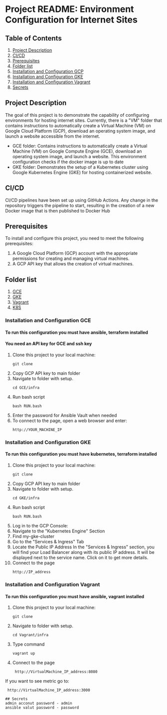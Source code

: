 # Project README: Environment Configuration for Internet Sites

## Table of Contents

1. [Project Description](#project-description)
2. [CI/CD](#cicd)
3. [Prerequisites](#prerequisites)
4. [Folder list](#folder-list)
5. [Installation and Configuration GCP](#installation-and-configuration-gcp)
6. [Installation and Configuration GKE](#installation-and-configuration-gke)
7. [Installation and Configuration Vagrant](#installation-and-configuration-Vagrant)
8. [Secrets](#secrets)

## Project Description
The goal of this project is to demonstrate the capability of configuring environments for hosting internet sites. Currently, there is a "VM" folder that contains instructions to automatically create a Virtual Machine (VM) on Google Cloud Platform (GCP), download an operating system image, and launch a website accessible from the internet. 

- GCE folder: Contains instructions to automatically create a Virtual Machine (VM) on Google Compute Engine (GCE), download an operating system image, and launch a website. This environment configuration checks if the docker image is up to date
- GKE folder: Demonstrates the setup of a Kubernetes cluster using Google Kubernetes Engine (GKE) for hosting containerized website.

## CI/CD
CI/CD pipelines have been set up using GitHub Actions. Any change in the repository triggers the pipeline to start, resulting in the creation of a new Docker image that is then published to Docker Hub

## Prerequisites
To install and configure this project, you need to meet the following prerequisites:

1. A Google Cloud Platform (GCP) account with the appropriate permissions for creating and managing virtual machines.
2. A GCP API key that allows the creation of virtual machines.

## Folder list
1. [GCE](#installation-and-Configuration-GCE)
2. [GKE](##installation-and-Configuration-GKE)
3. [Vagrant](##installation-and-Configuration-Vagrant)
4. [K8S](K8S/README.md)

### Installation and Configuration GCE
#### To run this configuration you must have ansible, terraform installed
#### You need an API key for GCE and ssh key
1. Clone this project to your local machine:
   ```shell
   git clone
2. Copy GCP API key to main folder
3. Navigate to folder with setup.
     ```shell
    cd GCE/infra
4. Run bash script
     ```shell
    bash RUN.bash
5. Enter the password for Ansible Vault when needed
6. To connect to the page, open a web browser and enter:
    ```shell
    http://YOUR_MACHINE_IP

### Installation and Configuration GKE
#### To run this configuration you must have kubernetes, terraform installed

1. Clone this project to your local machine:
   ```shell
   git clone
2. Copy GCP API key to main folder
3. Navigate to folder with setup.
     ```shell
    cd GKE/infra
4. Run bash script
     ```shell
    bash RUN.bash
5. Log in to the GCP Console:
6. Navigate to the "Kubernetes Engine" Section
7. Find my-gke-cluster
8. Go to the "Services & Ingress" Tab
9. Locate the Public IP Address
    In the "Services & Ingress" section, you will find your Load Balancer along with its public IP address. It will be displayed next to the service name. Click on it to get more details.
10. Connect to the page
    ```shell
    http://IP_address

### Installation and Configuration Vagrant
#### To run this configuration you must have ansible, vagrant installed

1. Clone this project to your local machine:
   ```shell
   git clone
2. Navigate to folder with setup.
     ```shell
    cd Vagrant/infra
4. Type command
     ```shell
    vagrant up
5. Connect to the page
   ```shell
    http://VirtualMachine_IP_address:8080

If you want to see metric go to:
   ```shell
    http://VirtualMachine_IP_address:3000

## Secrets
admin acconut password - admin  
ansible valut password - password
